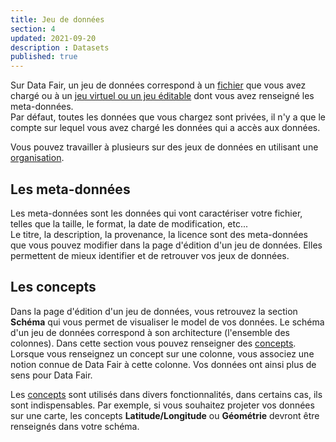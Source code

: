 ```yaml
---
title: Jeu de données
section: 4
updated: 2021-09-20
description : Datasets
published: true
---
```


Sur Data&nbsp;Fair, un jeu de données correspond à un [fichier](./user-guide-backoffice/file-formats) que vous avez chargé ou à un [jeu virtuel ou un jeu éditable](./user-guide-backoffice/import-dataset) dont vous avez renseigné les meta-données.  
Par défaut, toutes les données que vous chargez sont privées, il n'y a que le compte sur lequel vous avez chargé les données qui a accès aux données.

Vous pouvez travailler à plusieurs sur des jeux de données en utilisant une [organisation](./user-guide-backoffice/organisation).


## Les meta-données

Les meta-données sont les données qui vont caractériser votre fichier, telles que la taille, le format, la date de modification, etc...  
Le titre, la description, la provenance, la licence sont des meta-données que vous pouvez modifier dans la page d'édition d'un jeu de données. Elles permettent de mieux identifier et de retrouver vos jeux de données.

## Les concepts

Dans la page d'édition d'un jeu de données, vous retrouvez la section **Schéma** qui vous permet de visualiser le model de vos données. Le schéma d'un jeu de données correspond à son architecture (l'ensemble des colonnes). Dans cette section vous pouvez renseigner des [concepts](./user-guide-backoffice/concept). Lorsque vous renseignez un concept sur une colonne, vous associez une notion connue de Data&nbsp;Fair à cette colonne. Vos données ont ainsi plus de sens pour Data&nbsp;Fair.

Les [concepts](./user-guide-backoffice/concept) sont utilisés dans divers fonctionnalités, dans certains cas, ils sont indispensables. Par exemple, si vous souhaitez projeter vos données sur une carte, les concepts **Latitude/Longitude** ou **Géométrie** devront être renseignés dans votre schéma.
